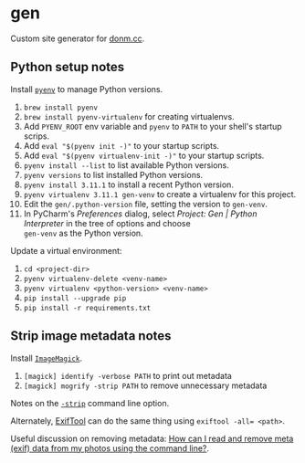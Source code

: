 # gen

Custom site generator for [donm.cc](https://donm.cc/).

## Python setup notes

Install [`pyenv`](https://github.com/pyenv/pyenv) to manage Python versions.

1. `brew install pyenv`
2. `brew install pyenv-virtualenv` for creating virtualenvs.
3. Add `PYENV_ROOT` env variable and `pyenv` to `PATH` to your shell's startup scrips.
4. Add `eval "$(pyenv init -)"` to your startup scripts.
5. Add `eval "$(pyenv virtualenv-init -)"` to your startup scripts.
6. `pyenv install --list` to list available Python versions.
7. `pyenv versions` to list installed Python versions.
8. `pyenv install 3.11.1` to install a recent Python version.
9. `pyenv virtualenv 3.11.1 gen-venv` to create a virtualenv for this project.
10. Edit the `gen/.python-version` file, setting the version to `gen-venv`.
11. In PyCharm's *Preferences* dialog, select 
     *Project: Gen | Python Interpreter* in the tree of options and choose  
     `gen-venv` as the Python version.

Update a virtual environment:

1. `cd <project-dir>`
2. `pyenv virtualenv-delete <venv-name>`
3. `pyenv virtualenv <python-version> <venv-name>`
4. `pip install --upgrade pip`
5. `pip install -r requirements.txt`


## Strip image metadata notes

Install [`ImageMagick`](https://imagemagick.org).

1. `[magick] identify -verbose PATH` to print out metadata
2. `[magick] mogrify -strip PATH` to remove unnecessary metadata

Notes on the [`-strip`](https://imagemagick.org/script/command-line-options.php#strip)
command line option.

Alternately, [ExifTool](https://exiftool.org) can do the same thing using
`exiftool -all= <path>`.

Useful discussion on removing metadata: [How can I read and remove meta (exif) 
data from my photos using the command line?][1].

[1]: https://askubuntu.com/questions/260810/how-can-i-read-and-remove-meta-exif-data-from-my-photos-using-the-command-line/968598
